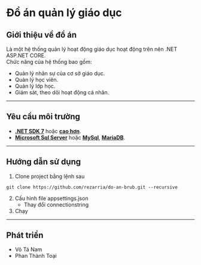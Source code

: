 # Đồ án quản lý giáo dục

## Giới thiệu về đồ án

Là một hệ thống quản lý hoạt động giáo dục hoạt động trên nên .NET ASP.NET CORE.\
Chức năng của hệ thống bao gồm:

* Quản lý nhân sự của cơ sở giáo dục.
* Quản lý học viên.
* Quản lý lớp học.
* Giám sát, theo dõi hoạt động cá nhân.

***

## Yêu cầu môi trường

* **[.NET SDK 7](https://dotnet.microsoft.com/en-us/download/dotnet/7.0)** hoặc **[cao hơn](https://dotnet.microsoft.com/en-us/download/dotnet)**.
* **[Microsoft Sql Server](https://www.microsoft.com/en-us/sql-server/sql-server-downloads)** hoặc **[MySql](https://dev.mysql.com/downloads/)**, **[MariaDB](https://mariadb.org/download/)**.

***

## Hướng dẫn sử dụng

1. Clone project bằng lệnh sau
```
git clone https://github.com/rezarria/do-an-brub.git --recursive
```
2. Cấu hình file appsettings.json
    * Thay đổi connectionstring
3. Chạy

***

## Phát triển

* Võ Tá Nam
* Phan Thành Toại
